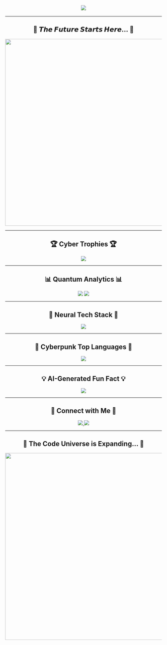 <!-- ██████╗ ███████╗███████╗███╗   ███╗      ██╗      █████╗ ██╗      -->
<!-- ██╔══██╗██╔════╝██╔════╝████╗ ████║      ██║     ██╔══██╗██║      -->
<!-- ██║  ██║█████╗  █████╗  ██╔████╔██║█████╗██║     ███████║██║      -->
<!-- ██║  ██║██╔══╝  ██╔══╝  ██║╚██╔╝██║╚════╝██║     ██╔══██║██║      -->
<!-- ██████╔╝███████╗███████╗██║ ╚═╝ ██║      ███████╗██║  ██║███████╗ -->
<!-- ╚═════╝ ╚══════╝╚══════╝╚═╝     ╚═╝      ╚══════╝╚═╝  ╚═╝╚══════╝ -->

<h1 align="center">
  <img src="https://readme-typing-svg.herokuapp.com?font=Orbitron&size=30&color=00FFFF&center=true&vCenter=true&width=800&height=60&lines=🚀+Welcome+to+Prem+Lalwani's+Cybernetic+GitHub+🚀;Mastermind+Behind+OXTA-AI;Building+Next-Gen+Tech;Learning+C%2B%2B;AI-Powered+Development;Futuristic+Innovations" />
</h1>

---

<h2 align="center">🌌 𝙏𝙝𝙚 𝙁𝙪𝙩𝙪𝙧𝙚 𝙎𝙩𝙖𝙧𝙩𝙨 𝙃𝙚𝙧𝙚... 🌌</h2>
<p align="center">
  <img src="https://media.giphy.com/media/26AHONQ79FdWZhAI0/giphy.gif" width="600px">
</p>

---

<h2 align="center">🏆 Cyber Trophies 🏆</h2>
<p align="center">
  <img src="https://github-profile-trophy.vercel.app/?username=PREM-O7&theme=algolia&no-frame=true&column=7" />
</p>

---

<h2 align="center">📊 Quantum Analytics 📊</h2>
<p align="center">
  <img src="https://github-readme-stats.vercel.app/api?username=PREM-O7&show_icons=true&theme=radical&count_private=true&hide_border=true&border_radius=25" />
  <img src="https://github-readme-streak-stats.herokuapp.com/?user=PREM-O7&theme=neon-dark&hide_border=true&border_radius=25" />
</p>

---

<h2 align="center">🧠 Neural Tech Stack 🧠</h2>
<p align="center">
  <img src="https://skillicons.dev/icons?i=python,java,js,html,css,cpp,django,react,nextjs,mysql,postgres,aws,gcp,heroku,spring,selenium,docker,git,vercel,photoshop,illustrator" />
</p>

---

<h2 align="center">🚀 Cyberpunk Top Languages 🚀</h2>
<p align="center">
  <img src="https://github-readme-stats.vercel.app/api/top-langs/?username=PREM-O7&layout=compact&theme=tokyonight&langs_count=10&hide_border=true&border_radius=25" />
</p>

---

<h2 align="center">💡 AI-Generated Fun Fact 💡</h2>
<p align="center">
  <img src="https://readme-typing-svg.herokuapp.com?font=Orbitron&size=20&color=0FFF50&center=true&width=600&height=50&lines=The+Future+is+Now;Code+is+the+Language+of+Reality;Machines+Dream+in+Binary;AI+is+Not+the+Enemy,+It’s+the+Next+Evolution" />
</p>

---

<h2 align="center">🔮 Connect with Me 🔮</h2>
<p align="center">
  <a href="https://github.com/PREM-O7">
    <img src="https://img.shields.io/badge/GitHub-PREM--O7-purple?style=for-the-badge&logo=github&logoColor=white" />
  </a>
  <a href="mailto:your.email@example.com">
    <img src="https://img.shields.io/badge/Email-Contact%20Me-cyan?style=for-the-badge&logo=gmail&logoColor=white" />
  </a>
</p>

---

<h2 align="center">🚀 The Code Universe is Expanding... 🚀</h2>
<p align="center">
  <img src="https://media.giphy.com/media/l0HlJaRzOQXh9ScE4/giphy.gif" width="600px">
</p>

